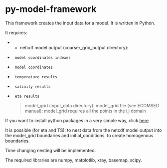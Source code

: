 # py-model-framework 
This framework creates the input data for a model.
It is written in Python.

It requires:
* - netcdf model output (coarser\_grid\_output directory):
*      model coordinates indexes
*      model coordinates
*      temperature results
*      salinity results
*      eta results

  >model\_grid (input\_data directory):
      model\_grid file (see ECOMSED manual):
        model_grid requires all the points in the i,j domain 

If you want to install python packages in a very simple way, click [here](docs/python_install.md)

It is possible (for eta and TS):
  to nest data from the netcdf model output into the model\_grid boundaries and initial\_conditions.
  to create homogenous boundaries.

Time changing nesting will be implemented. 

The required libraries are numpy, matplotlib, xray, basemap, scipy. 


